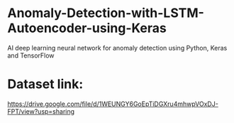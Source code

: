 # Anomaly-Detection-with-LSTM-Autoencoder-using-Keras
AI deep learning neural network for anomaly detection using Python, Keras and TensorFlow


# Dataset link:

https://drive.google.com/file/d/1WEUNGY6GoEpTiDGXru4mhwpVOxDJ-FPT/view?usp=sharing

